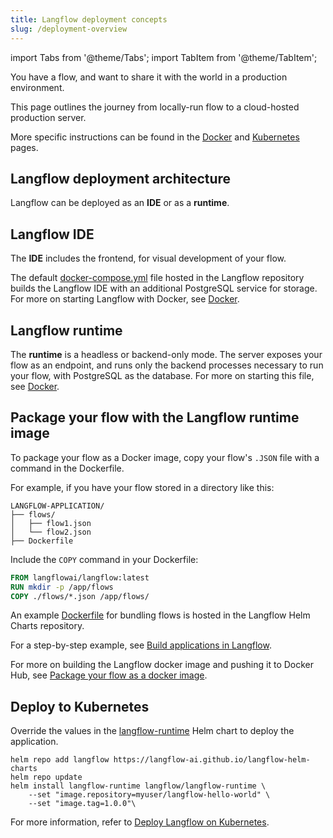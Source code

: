 ```yaml
---
title: Langflow deployment concepts
slug: /deployment-overview
---
```


import Tabs from '@theme/Tabs';
import TabItem from '@theme/TabItem';

You have a flow, and want to share it with the world in a production environment.

This page outlines the journey from locally-run flow to a cloud-hosted production server.

More specific instructions can be found in the [Docker](/deployment-docker) and [Kubernetes](/deployment-kubernetes) pages.

## Langflow deployment architecture

Langflow can be deployed as an **IDE** or as a **runtime**.

## Langflow IDE

The **IDE** includes the frontend, for visual development of your flow.

The default [docker-compose.yml](https://github.com/langflow-ai/langflow/blob/main/docker_example/docker-compose.yml) file hosted in the Langflow repository builds the Langflow IDE with an additional PostgreSQL service for storage. For more on starting Langflow with Docker, see [Docker](/deployment-docker).

## Langflow runtime

The **runtime** is a headless or backend-only mode. The server exposes your flow as an endpoint, and runs only the backend processes necessary to run your flow, with PostgreSQL as the database. For more on starting this file, see [Docker](/deployment-docker).

## Package your flow with the Langflow runtime image

To package your flow as a Docker image, copy your flow's `.JSON` file with a command in the Dockerfile.

For example, if you have your flow stored in a directory like this:

```text
LANGFLOW-APPLICATION/
├── flows/
│   ├── flow1.json
│   └── flow2.json
├── Dockerfile
```

Include the `COPY` command in your Dockerfile:

```dockerfile
FROM langflowai/langflow:latest
RUN mkdir -p /app/flows
COPY ./flows/*.json /app/flows/
```

An example [Dockerfile](https://github.com/langflow-ai/langflow-helm-charts/blob/main/examples/langflow-runtime/docker/Dockerfile) for bundling flows is hosted in the Langflow Helm Charts repository.

For a step-by-step example, see [Build applications in Langflow](/platform-build-application).

For more on building the Langflow docker image and pushing it to Docker Hub, see [Package your flow as a docker image](/deployment-docker#package-your-flow-as-a-docker-image).

## Deploy to Kubernetes

Override the values in the [langflow-runtime](https://github.com/langflow-ai/langflow-helm-charts/blob/main/charts/langflow-runtime/Chart.yaml) Helm chart to deploy the application.

```
helm repo add langflow https://langflow-ai.github.io/langflow-helm-charts
helm repo update
helm install langflow-runtime langflow/langflow-runtime \
    --set "image.repository=myuser/langflow-hello-world" \
    --set "image.tag=1.0.0"\
```

For more information, refer to [Deploy Langflow on Kubernetes](/deployment-kubernetes).



